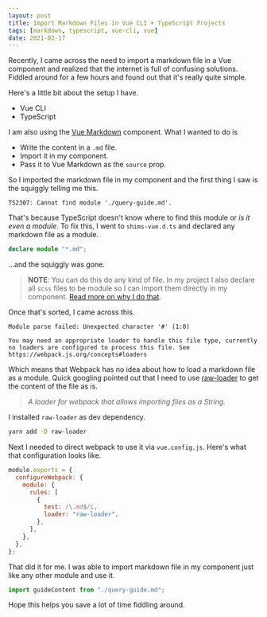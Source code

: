 ```yaml
---
layout: post
title: Import Markdown Files in Vue CLI + TypeScript Projects
tags: [markdown, typescript, vue-cli, vue]
date: 2021-02-17
---
```


Recently, I came across the need to import a markdown file in a Vue component and realized that the internet is full of confusing solutions. Fiddled around for a few hours and found out that it's really quite simple.

Here's a little bit about the setup I have.

- Vue CLI
- TypeScript

I am also using the [Vue Markdown](https://www.npmjs.com/package/vue-markdown) component. What I wanted to do is

- Write the content in a `.md` file.
- Import it in my component.
- Pass it to Vue Markdown as the `source` prop.

So I imported the markdown file in my component and the first thing I saw is the squiggly telling me this.

```text
TS2307: Cannot find module './query-guide.md'.
```

That's because TypeScript doesn't know where to find this module or _is it even a module_. To fix this, I went to `shims-vue.d.ts` and declared any markdown file as a module.

```ts
declare module "*.md";
```

...and the squiggly was gone.

> **NOTE**: You can do this do any kind of file. In my project I also declare all `scss` files to be module so I can import them directly in my component. [Read more on why I do that](https://praveenpuglia.com/how-to-use-sass-variables-in-javascript-in-a-webpack-project/).

Once that's sorted, I came across this.

```text
Module parse failed: Unexpected character '#' (1:0)

You may need an appropriate loader to handle this file type, currently no loaders are configured to process this file. See https://webpack.js.org/concepts#loaders
```

Which means that Webpack has no idea about how to load a markdown file as a module. Quick googling pointed out that I need to use [raw-loader](https://github.com/webpack-contrib/raw-loader) to get the content of the file as is.

> _A loader for webpack that allows importing files as a String._

I installed `raw-loader` as dev dependency.

```bash
yarn add -D raw-loader
```

Next I needed to direct webpack to use it via `vue.config.js`. Here's what that configuration looks like.

```js
module.exports = {
  configureWebpack: {
    module: {
      rules: [
        {
          test: /\.md$/i,
          loader: "raw-loader",
        },
      ],
    },
  },
};
```

That did it for me. I was able to import markdown file in my component just like any other module and use it.

```ts
import guideContent from "./query-guide.md";
```

Hope this helps you save a lot of time fiddling around.
